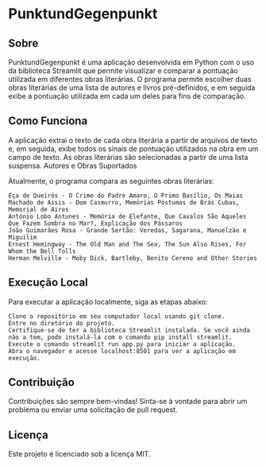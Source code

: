 # PunktundGegenpunkt

## Sobre

PunktundGegenpunkt é uma aplicação desenvolvida em Python com o uso da biblioteca Streamlit que permite visualizar e comparar a pontuação utilizada em diferentes obras literárias. O programa permite escolher duas obras literárias de uma lista de autores e livros pré-definidos, e em seguida exibe a pontuação utilizada em cada um deles para fins de comparação.

## Como Funciona

A aplicação extrai o texto de cada obra literária a partir de arquivos de texto e, em seguida, exibe todos os sinais de pontuação utilizados na obra em um campo de texto. As obras literárias são selecionadas a partir de uma lista suspensa.
Autores e Obras Suportados

Atualmente, o programa compara as seguintes obras literárias:

    Eça de Queirós - O Crime do Padre Amaro, O Primo Basílio, Os Maias
    Machado de Assis - Dom Casmurro, Memórias Póstumas de Brás Cubas, Memorial de Aires
    António Lobo Antunes - Memória de Elefante, Que Cavalos São Aqueles Que Fazem Sombra no Mar?, Explicação dos Pássaros
    João Guimarães Rosa - Grande Sertão: Veredas, Sagarana, Manuelzão e Miguilim
    Ernest Hemingway - The Old Man and The Sea, The Sun Also Rises, For Whom the Bell Tolls
    Herman Melville - Moby Dick, Bartleby, Benito Cereno and Other Stories

## Execução Local

Para executar a aplicação localmente, siga as etapas abaixo:

    Clone o repositório em seu computador local usando git clone.
    Entre no diretório do projeto.
    Certifique-se de ter a biblioteca Streamlit instalada. Se você ainda não a tem, pode instalá-la com o comando pip install streamlit.
    Execute o comando streamlit run app.py para iniciar a aplicação.
    Abra o navegador e acesse localhost:8501 para ver a aplicação em execução.

## Contribuição

Contribuições são sempre bem-vindas! Sinta-se à vontade para abrir um problema ou enviar uma solicitação de pull request.

## Licença

Este projeto é licenciado sob a licença MIT.

